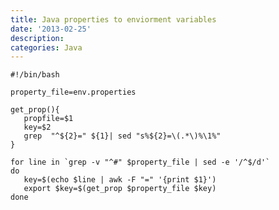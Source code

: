 ```yaml
---
title: Java properties to enviorment variables
date: '2013-02-25'
description:
categories: Java
---
```


    #!/bin/bash
 
    property_file=env.properties
 
    get_prop(){
       propfile=$1
       key=$2
       grep  "^${2}=" ${1}| sed "s%${2}=\(.*\)%\1%"
    }
 
    for line in `grep -v "^#" $property_file | sed -e '/^$/d'`
    do
       key=$(echo $line | awk -F "=" '{print $1}')
       export $key=$(get_prop $property_file $key)
    done
